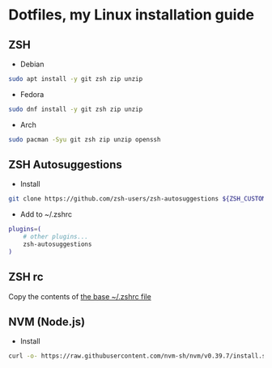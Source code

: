 # Dotfiles, my Linux installation guide

## ZSH
- Debian
```bash
sudo apt install -y git zsh zip unzip
```

- Fedora
```bash
sudo dnf install -y git zsh zip unzip
```

- Arch
```bash
sudo pacman -Syu git zsh zip unzip openssh
```

## ZSH Autosuggestions
- Install
```bash
git clone https://github.com/zsh-users/zsh-autosuggestions ${ZSH_CUSTOM:-~/.oh-my-zsh/custom}/plugins/zsh-autosuggestions
```

- Add to ~/.zshrc
```bash
plugins=( 
    # other plugins...
    zsh-autosuggestions
)
```

## ZSH rc
Copy the contents of [the base ~/.zshrc file](./.zshrc)

## NVM (Node.js)
- Install
```bash
curl -o- https://raw.githubusercontent.com/nvm-sh/nvm/v0.39.7/install.sh | bash
```
